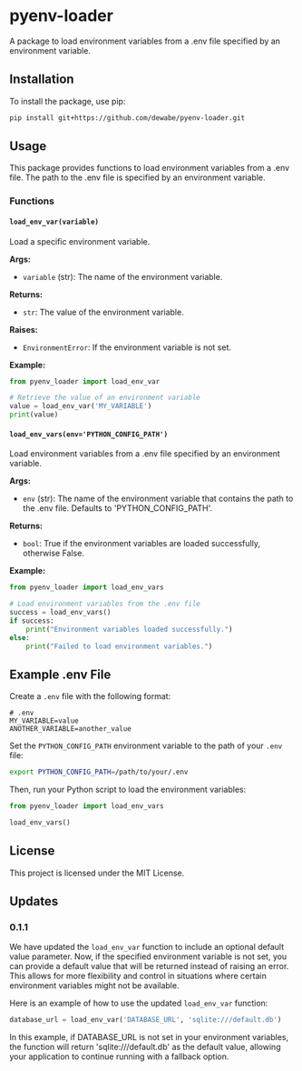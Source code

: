 
# pyenv-loader

A package to load environment variables from a .env file specified by an environment variable.

## Installation

To install the package, use pip:

```bash
pip install git+https://github.com/dewabe/pyenv-loader.git
```

## Usage

This package provides functions to load environment variables from a .env file. The path to the .env file is specified by an environment variable.

### Functions

#### `load_env_var(variable)`

Load a specific environment variable.

**Args:**
- `variable` (str): The name of the environment variable.

**Returns:**
- `str`: The value of the environment variable.

**Raises:**
- `EnvironmentError`: If the environment variable is not set.

**Example:**

```python
from pyenv_loader import load_env_var

# Retrieve the value of an environment variable
value = load_env_var('MY_VARIABLE')
print(value)
```

#### `load_env_vars(env='PYTHON_CONFIG_PATH')`

Load environment variables from a .env file specified by an environment variable.

**Args:**
- `env` (str): The name of the environment variable that contains the path to the .env file. Defaults to 'PYTHON_CONFIG_PATH'.

**Returns:**
- `bool`: True if the environment variables are loaded successfully, otherwise False.

**Example:**

```python
from pyenv_loader import load_env_vars

# Load environment variables from the .env file
success = load_env_vars()
if success:
    print("Environment variables loaded successfully.")
else:
    print("Failed to load environment variables.")
```

## Example .env File

Create a `.env` file with the following format:

```dotenv
# .env
MY_VARIABLE=value
ANOTHER_VARIABLE=another_value
```

Set the `PYTHON_CONFIG_PATH` environment variable to the path of your `.env` file:

```bash
export PYTHON_CONFIG_PATH=/path/to/your/.env
```

Then, run your Python script to load the environment variables:

```python
from pyenv_loader import load_env_vars

load_env_vars()
```

## License

This project is licensed under the MIT License.

## Updates

### 0.1.1

We have updated the `load_env_var` function to include an optional default value parameter. Now, if the specified environment variable is not set, you can provide a default value that will be returned instead of raising an error. This allows for more flexibility and control in situations where certain environment variables might not be available.

Here is an example of how to use the updated `load_env_var` function:

```python
database_url = load_env_var('DATABASE_URL', 'sqlite:///default.db')
```

In this example, if DATABASE_URL is not set in your environment variables, the function will return 'sqlite:///default.db' as the default value, allowing your application to continue running with a fallback option.
